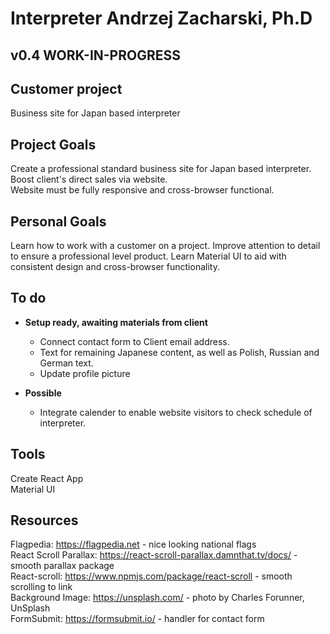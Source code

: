 # Interpreter Andrzej Zacharski, Ph.D
## v0.4 WORK-IN-PROGRESS  

## Customer project

Business site for Japan based interpreter

## Project Goals

Create a professional standard business site for Japan based interpreter.  
Boost client's direct sales via website.  
Website must be fully responsive and cross-browser functional.

## Personal Goals

Learn how to work with a customer on a project.
Improve attention to detail to ensure a professional level product.
Learn Material UI to aid with consistent design and cross-browser functionality.

## To do

- **Setup ready, awaiting materials from client**
    - Connect contact form to Client email address.
    - Text for remaining Japanese content, as well as Polish, Russian and German text.
    - Update profile picture

- **Possible**
    - Integrate calender to enable website visitors to check schedule of interpreter.

## Tools

Create React App  
Material UI

## Resources

Flagpedia: https://flagpedia.net - nice looking national flags  
React Scroll Parallax: https://react-scroll-parallax.damnthat.tv/docs/ - smooth parallax package  
React-scroll: https://www.npmjs.com/package/react-scroll - smooth scrolling to link  
Background Image: https://unsplash.com/ - photo by Charles Forunner, UnSplash  
FormSubmit: https://formsubmit.io/ - handler for contact form
  
